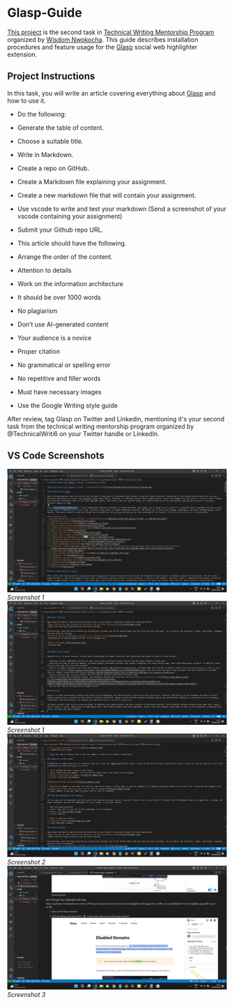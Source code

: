 # Glasp-Guide

[This project](Glasp-Guide.MD) is the second task in [Technical Writing Mentorship Program](https://twitter.com/TechnicalWriti6) organized by [Wisdom Nwokocha](https://www.linkedin.com/in/wisdom-nwokocha-76212a77/). This guide describes installation procedures and feature usage for the [Glasp](https://chrome.google.com/webstore/detail/glasp-social-web-highligh/blillmbchncajnhkjfdnincfndboieik/related) social web highlighter extension.

## Project Instructions

In this task, you will write an article covering everything about [Glasp](https://glasp.co/) and how to use it.

- Do the following:
- Generate the table of content.
- Choose a suitable title.
- Write in Markdown.
- Create a repo on GitHub.
- Create a Markdown file explaining your assignment.
- Create a new markdown file that will contain your assignment.
- Use vscode to write and test your markdown (Send a screenshot of your vscode containing your assignment)
- Submit your Github repo URL.

- This article should have the following.
- Arrange the order of the content.
- Attention to details
- Work on the information architecture
- It should be over 1000 words
- No plagiarism
- Don’t use AI-generated content
- Your audience is a novice
- Proper citation
- No grammatical or spelling error
- No repetitive and filler words
- Must have necessary images
- Use the Google Writing style guide

After review, tag Glasp on Twitter and Linkedin, mentioning it's your second task from the technical writing mentorship program organized by @TechnicalWriti6 on your Twitter handle or LinkedIn.

## VS Code Screenshots

![Visual studio code screenshots"](files/VSC_Screenshot.png)
_Screenshot 1_
![Visual studio code screenshots"](files/VSC_Screenshot_1.png)
_Screenshot 1_
![Visual studio code screenshots"](files/VSC_Screenshot_2.png)
_Screenshot 2_
![Visual studio code screenshots"](files/VSC_Screenshot_3.png)
_Screenshot 3_
